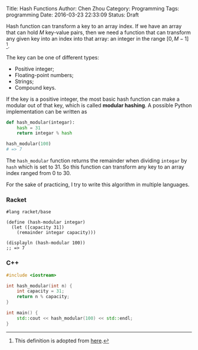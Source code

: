 Title: Hash Functions
Author: Chen Zhou
Category: Programming
Tags: programming
Date: 2016-03-23 22:33:09
Status: Draft

<!-- TODO
	Hash function usage.
	Hash function for string.
-->
Hash function can transform a key to an array index. If we have an array
that can hold $M$ key-value pairs, then we need a function that can
transform any given key into an index into that array: an integer in the
range $[0, M-1]$ [^1].

[^1]: This definition is adopted from
	[here](http://algs4.cs.princeton.edu/34hash/).

The key can be one of different types:

* Positive integer;
* Floating-point numbers;
* Strings;
* Compound keys.

If the key is a positive integer, the most basic hash function can
make a modular out of that key, which is called **modular hashing**.
A possible Python implementation can be written as

```python
def hash_modular(integar):
	hash = 31
	return integar % hash

hash_modular(100)
# => 7
```

The `hash_modular` function returns the remainder when dividing
`integar` by `hash` which is set to 31. So this function can
transform any key to an array index ranged from 0 to 30.

For the sake of practicing, I try to write this algorithm in
multiple languages.

### Racket
```racket
#lang racket/base

(define (hash-modular integar)
  (let ([capacity 31])
	(remainder integar capacity)))

(displayln (hash-modular 100))
;; => 7
```
### C++
```c++
#include <iostream>

int hash_modular(int n) {
	int capacity = 31;
	return n % capacity;
}

int main() {
	std::cout << hash_modular(100) << std::endl;
}
```
